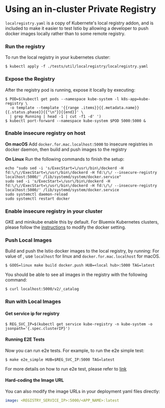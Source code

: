 # Using an in-cluster Private Registry

`localregistry.yaml` is a copy of Kubernete's local registry addon, and is included to make it easier to test
Istio by allowing a developer to push docker images locally rather than to some remote registry.

### Run the registry
To run the local registry in your kubernetes cluster:

```shell
$ kubectl apply -f ./tests/util/localregistry/localregistry.yaml
```

### Expose the Registry

After the registry pod is running, expose it locally by executing:

```shell
$ POD=$(kubectl get pods --namespace kube-system -l k8s-app=kube-registry \
  -o template --template '{{range .items}}{{.metadata.name}} {{.status.phase}}{{"\n"}}{{end}}' \
  | grep Running | head -1 | cut -f1 -d' ')
$ kubectl port-forward --namespace kube-system $POD 5000:5000 &
```

### Enable insecure registry on host
**On macOS**
Add `docker.for.mac.localhost:5000` to insecure registries in docker daemon, then build and push images to the registry

**On Linux**
Run the following commands to finish the setup:
```shell
echo "sudo sed -i 's/ExecStart=\/usr\/bin\/dockerd -H fd:\/\//ExecStart=\/usr\/bin\/dockerd -H fd:\/\/ --insecure-registry localhost:5000/' /lib/systemd/system/docker.service"
sudo sed -i 's/ExecStart=\/usr\/bin\/dockerd -H fd:\/\//ExecStart=\/usr\/bin\/dockerd -H fd:\/\/ --insecure-registry localhost:5000/' /lib/systemd/system/docker.service
sudo systemctl daemon-reload
sudo systemctl restart docker
```

### Enable insecure registry in your cluster
GKE and minikube enable this by default.
For Bluemix Kubernetes clusters, please follow the [instructions](setup_bluemix.md) to modify the docker setting. 

### Push Local Images

Build and push the Istio docker images to the local registry, by running:
For value of <local hub>, use `localhost` for linux and `docker.for.mac.localhost` for macOS.

```shell
$ GOOS=linux make build docker.push HUB=<local hub>:5000 TAG=latest
```

You should be able to see all images in the registry with the following command:
```shell
$ curl localhost:5000/v2/_catalog
```

### Run with Local Images

#### Get service ip for registry
```shell
$ REG_SVC_IP=$(kubectl get service kube-registry -n kube-system -o jsonpath='{.spec.clusterIP}')
```

#### Running E2E Tests
Now you can run e2e tests. For example, to run the e2e simple test:
```shell
$ make e2e_simple HUB=$REG_SVC_IP:5000 TAG=latest
```

For more details on how to run e2e test, please refer to [link](../../README.md)

#### Hard-coding the Image URL

You can also modify the image URLs in your deployment yaml files directly:

```yaml
image: <REGISTRY_SERVICE_IP>:5000/<APP_NAME>:latest
```

